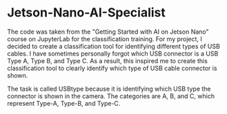 # Jetson-Nano-AI-Specialist

The code was taken from the "Getting Started with AI on Jetson Nano" course on JupyterLab for the classification training. For my project, I decided to create a classification 
tool for identifying different types of USB cables. I have sometimes personally forgot which USB connector is a USB Type A, Type B, and Type C. As a result, this inspired me to
create this classification tool to clearly identify which type of USB cable connector is shown. 

The task is called USBtype because it is identifying which USB type the connector is shown in the camera. The categories are A, B, and C, which represent Type-A, Type-B, and Type-C.

